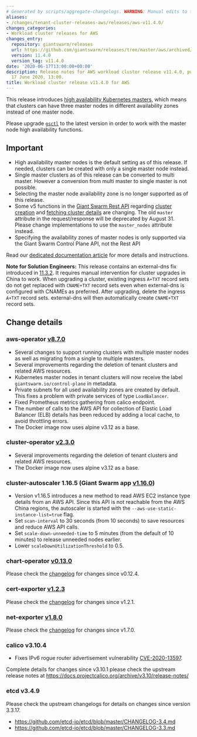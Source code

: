 ```yaml
---
# Generated by scripts/aggregate-changelogs. WARNING: Manual edits to this files will be overwritten.
aliases:
- /changes/tenant-cluster-releases-aws/releases/aws-v11.4.0/
changes_categories:
- Workload cluster releases for AWS
changes_entry:
  repository: giantswarm/releases
  url: https://github.com/giantswarm/releases/tree/master/aws/archived/v11.4.0
  version: 11.4.0
  version_tag: v11.4.0
date: '2020-06-17T13:00:00+00:00'
description: Release notes for AWS workload cluster release v11.4.0, published on
  17 June 2020, 13:00.
title: Workload cluster release v11.4.0 for AWS
---
```


This release introduces [high availability Kubernetes masters](https://docs.giantswarm.io/basics/ha-masters/),
which means that clusters can have three master nodes in different availability zones
instead of one master node.

Please upgrade [`gsctl`](https://docs.giantswarm.io/reference/gsctl/#install) to the latest
version in order to work with the master node high availability functions.

## Important

- High availability master nodes is the default setting as of this release. If needed,
  clusters can be created with only a single master node instead.
- Single master clusters as of this release can be converted to multi master. However
  a conversion from multi master to single master is not possible.
- Selecting the master node availability zone is no longer supported as of this release.
- Some v5 functions in the [Giant Swarm Rest API](https://docs.giantswarm.io/api/) regarding
  [cluster creation](https://docs.giantswarm.io/api/#operation/addClusterV5) and [fetching
  cluster details](https://docs.giantswarm.io/api/#operation/getClusterV5) are changing.
  The old `master` attribute in the request/response will be deprecated by August 31.
  Please change implementations to use the `master_nodes` attribute instead.
- Specifying the availability zones of master nodes is only supported via the Giant Swarm
  Control Plane API, not the Rest API

Read our [dedicated documentation article](https://docs.giantswarm.io/basics/ha-masters/)
for more details and instructions.

**Note for Solution Engineers:** This release contains an external-dns fix introduced in
[11.3.2](https://docs.giantswarm.io/changes/tenant-cluster-releases-aws/releases/aws-v11.3.2/).
It requires manual intervention for cluster upgrades in China to work. When upgrading a
cluster, existing ingress `A+TXT` record sets do not get replaced with `CNAME+TXT` record sets
even when external-dns is configured with CNAMEs as preferred. After upgrading, delete the
ingress `A+TXT` record sets. external-dns will then automatically create `CNAME+TXT` record
sets.

## Change details

### aws-operator [v8.7.0](https://github.com/giantswarm/aws-operator/releases/tag/v8.7.0)

- Several changes to support running clusters with multiple master nodes as well as migrating
  from a single to multiple masters.
- Several improvements regarding the deletion of tenant clusters and related AWS resources.
- Kubernetes master nodes in tenant clusters will now receive the label
  `giantswarm.io/control-plane` in metadata.
- Private subnets for all used availability zones are created by default. This fixes a problem
  with private services of type `LoadBalancer`.
- Fixed Prometheus metrics gathering from calico endpoint.
- The number of calls to the AWS API for collection of Elastic Load Balancer (ELB) details
  has been reduced by adding a local cache, to avoid throttling errors.
- The Docker image now uses alpine v3.12 as a base.

### cluster-operator [v2.3.0](https://github.com/giantswarm/cluster-operator/releases/tag/v2.3.0)

- Several improvements regarding the deletion of tenant clusters and related AWS resources.
- The Docker image now uses alpine v3.12 as a base.

### cluster-autoscaler 1.16.5 (Giant Swarm app [v1.16.0](https://github.com/giantswarm/cluster-autoscaler-app/blob/master/CHANGELOG.md))

- Version v1.16.5 introduces a new method to read AWS EC2 instance type details from an AWS API.
  Since this API is not reachable from the AWS China regions, the autoscaler is started with the
  `--aws-use-static-instance-list=true` flag.
- Set `scan-interval` to 30 seconds (from 10 seconds) to save resources and reduce AWS API calls.
- Set `scale-down-unneeded-time` to 5 minutes (from the default of 10 minutes) to release unneeded
  nodes earlier.
- Lower `scaleDownUtilizationThreshold` to 0.5.

### chart-operator [v0.13.0](https://github.com/giantswarm/chart-operator/releases/tag/v0.13.0)

Please check the [changelog](https://github.com/giantswarm/chart-operator/blob/master/CHANGELOG.md)
for changes since v0.12.4.

### cert-exporter [v1.2.3](https://github.com/giantswarm/cert-exporter/releases/tag/v1.2.3)

Please check the [changelog](https://github.com/giantswarm/cert-exporter/blob/master/CHANGELOG.md)
for changes since v1.2.1.

### net-exporter [v1.8.0](https://github.com/giantswarm/net-exporter/releases/tag/v1.8.0)

Please check the [changelog](https://github.com/giantswarm/net-exporter/blob/master/CHANGELOG.md)
for changes since v1.7.0.

### calico v3.10.4

- Fixes IPv6 rogue router advertisement vulnerability
  [CVE-2020-13597](https://cve.mitre.org/cgi-bin/cvename.cgi?name=CVE-2020-13597).

Complete details for changes since v3.10.1 please check the upstream release notes at
https://docs.projectcalico.org/archive/v3.10/release-notes/

### etcd v3.4.9

Please check the upstream changelogs for details on changes since version 3.3.17.

- https://github.com/etcd-io/etcd/blob/master/CHANGELOG-3.4.md
- https://github.com/etcd-io/etcd/blob/master/CHANGELOG-3.3.md
